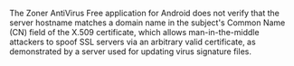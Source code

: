 The Zoner AntiVirus Free application for Android does not verify that the server hostname matches a domain name in the subject's Common Name (CN) field of the X.509 certificate, which allows man-in-the-middle attackers to spoof SSL servers via an arbitrary valid certificate, as demonstrated by a server used for updating virus signature files.